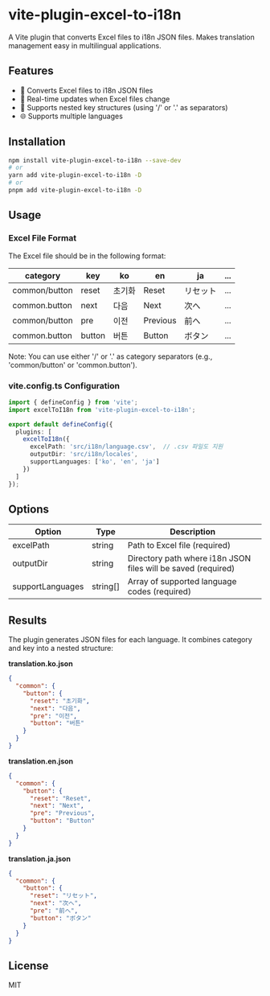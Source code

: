 # vite-plugin-excel-to-i18n

A Vite plugin that converts Excel files to i18n JSON files. Makes translation management easy in multilingual applications.

## Features

- 🚀 Converts Excel files to i18n JSON files
- 📱 Real-time updates when Excel files change
- 🔄 Supports nested key structures (using '/' or '.' as separators)
- 🌐 Supports multiple languages

## Installation

```bash
npm install vite-plugin-excel-to-i18n --save-dev
# or
yarn add vite-plugin-excel-to-i18n -D
# or
pnpm add vite-plugin-excel-to-i18n -D
```

## Usage

### Excel File Format

The Excel file should be in the following format:

| category | key | ko | en | ja | ... |
|----------|-----|----|----|----|----|
| common/button | reset | 초기화 | Reset | リセット | ... |
| common.button | next | 다음 | Next | 次へ | ... |
| common/button | pre | 이전 | Previous | 前へ | ... |
| common.button | button | 버튼 | Button | ボタン | ... |

Note: You can use either '/' or '.' as category separators (e.g., 'common/button' or 'common.button').

### vite.config.ts Configuration

```typescript
import { defineConfig } from 'vite';
import excelToI18n from 'vite-plugin-excel-to-i18n';

export default defineConfig({
  plugins: [
    excelToI18n({
      excelPath: 'src/i18n/language.csv',  // .csv 파일도 지원
      outputDir: 'src/i18n/locales',
      supportLanguages: ['ko', 'en', 'ja']
    })
  ]
});
```

## Options

| Option | Type | Description |
|------|------|------|
| excelPath | string | Path to Excel file (required) |
| outputDir | string | Directory path where i18n JSON files will be saved (required) |
| supportLanguages | string[] | Array of supported language codes (required) |

## Results

The plugin generates JSON files for each language. It combines category and key into a nested structure:

**translation.ko.json**
```json
{
  "common": {
    "button": {
      "reset": "초기화",
      "next": "다음",
      "pre": "이전",
      "button": "버튼"
    }
  }
}
```

**translation.en.json**
```json
{
  "common": {
    "button": {
      "reset": "Reset",
      "next": "Next",
      "pre": "Previous",
      "button": "Button"
    }
  }
}
```

**translation.ja.json**
```json
{
  "common": {
    "button": {
      "reset": "リセット",
      "next": "次へ",
      "pre": "前へ",
      "button": "ボタン"
    }
  }
}
```

## License

MIT 